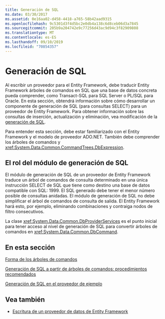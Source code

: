```yaml
---
title: Generación de SQL
ms.date: 03/30/2017
ms.assetid: 0e16aa02-d458-4418-a765-58b42aad9315
ms.openlocfilehash: 9c5301d3f4d5bc2e0db4a138c6d8ceb06d3a7845
ms.sourcegitcommit: 205b9a204742e9c77256d43ac9d94c3f82909808
ms.translationtype: MT
ms.contentlocale: es-ES
ms.lasthandoff: 09/10/2019
ms.locfileid: "70854357"
---
```

# <a name="sql-generation"></a>Generación de SQL
Al escribir un proveedor para el Entity Framework, debe traducir Entity Framework árboles de comandos en SQL que una base de datos concreta pueda comprender, como Transact-SQL para SQL Server o PL/SQL para Oracle. En esta sección, obtendrá información sobre cómo desarrollar un componente de generación de SQL (para consultas SELECT) para un proveedor de Entity Framework. Para obtener información sobre las consultas de inserción, actualización y eliminación, vea modificación de la [generación de SQL](modification-sql-generation.md).  
  
 Para entender esta sección, debe estar familiarizado con el Entity Framework y el modelo de proveedor ADO.NET. También debe comprender los árboles de comandos y <xref:System.Data.Common.CommandTrees.DbExpression>.  
  
## <a name="the-role-of-the-sql-generation-module"></a>El rol del módulo de generación de SQL  
 El módulo de generación de SQL de un proveedor de Entity Framework traduce un árbol de comandos de consulta determinado en una única instrucción SELECT de SQL que tiene como destino una base de datos compatible con SQL: 1999. El SQL generado debe tener el menor número posible de consultas anidadas. El módulo de generación de SQL no debe simplificar el árbol de comandos de consulta de salida. El Entity Framework hará esto, por ejemplo, eliminando combinaciones y contraiga nodos de filtro consecutivos.  
  
 La clase <xref:System.Data.Common.DbProviderServices> es el punto inicial para tener acceso al nivel de generación de SQL para convertir árboles de comandos en <xref:System.Data.Common.DbCommand>.  
  
## <a name="in-this-section"></a>En esta sección  
 [Forma de los árboles de comandos](the-shape-of-the-command-trees.md)  
  
 [Generación de SQL a partir de árboles de comandos: procedimientos recomendados](generating-sql-from-command-trees-best-practices.md)  
  
 [Generación de SQL en el proveedor de ejemplo](sql-generation-in-the-sample-provider.md)  
  
## <a name="see-also"></a>Vea también

- [Escritura de un proveedor de datos de Entity Framework](writing-an-ef-data-provider.md)
